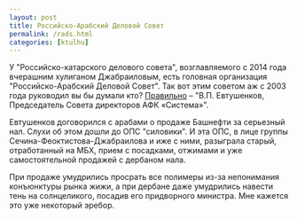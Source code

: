 ```yaml
---
layout: post
title: Российско-Арабский Деловой Совет
permalink: /rads.html
categories: [ktulhu]
---
```


У "Российско-катарского делового совета", возглавляемого с 2014 года вчерашним хулиганом Джабраиловым, есть головная организация "Российско-Арабский Деловой Совет". Так вот этим советом аж с 2003 года руководил вы бы думали кто? [Правильно](http://www.russarabbc.ru/about/) – "В.П. Евтушенков, Председатель Совета директоров АФК «Система»".

Евтушенков договорился с арабами о продаже Башнефти за серьезный нал. Слухи об этом дошли до ОПС "силовики". И эта ОПС, в лице группы Сечина-Феоктистова-Джабраилова и иже с ними, разыграла старый, отработанный на МБХ, прием с посадками, отжимами и уже самостоятельной продажей с дербаном нала.

При продаже умудрились просрать все полимеры из-за непонимания конъюнктуры рынка жижи, а при дербане даже умудрились навести тень на солнцеликого, посадив его придворного министра. Мне кажется это уже некоторый эребор.

